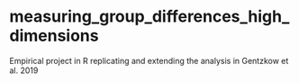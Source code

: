 # measuring_group_differences_high_dimensions
Empirical project in R replicating and extending the analysis in Gentzkow et al. 2019
